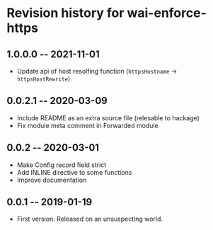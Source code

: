 # Revision history for wai-enforce-https

## 1.0.0.0 -- 2021-11-01

* Update api of host resolfing function (`httpsHostname` -> `httpsHostRewrite`)

## 0.0.2.1 -- 2020-03-09

* Include README as an extra source file (relesable to hackage)
* Fix module meta comment in Forwarded module

## 0.0.2 -- 2020-03-01

* Make Config record field strict
* Add INLINE directive to some functions
* Improve documentation

## 0.0.1 -- 2019-01-19

* First version. Released on an unsuspecting world.
